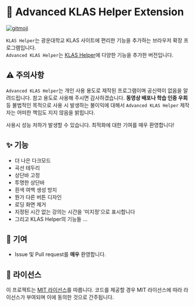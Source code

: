 # 👑 Advanced KLAS Helper Extension

[![gitmoji](https://img.shields.io/badge/gitmoji-%20😜%20😍-FFDD67.svg?style=flat-square)](https://gitmoji.dev)

`KLAS Helper`는 광운대학교 KLAS 사이트에 편리한 기능을 추가하는 브라우저 확장 프로그램입니다.  
`Advanced KLAS Helper`는 [KLAS Helper](https://github.com/klas-helper/klas-helper-extension)에 다양한 기능을 추가한 버전입니다.

## ⚠️ 주의사항

`Advanced KLAS Helper`는 개인 사용 용도로 제작된 프로그램이며 공신력이 없음을 알려드립니다. 참고 용도로 사용해 주시면 감사하겠습니다. **동영상 배포나 학습 인증 우회** 등 불법적인 목적으로 사용 시 발생하는 불이익에 대해서 `Advanced KLAS Helper` 제작자는 어떠한 책임도 지지 않음을 밝힙니다.  
  
사용시 성능 저하가 발생할 수 있습니다. 최적화에 대한 기여를 매우 환영합니다!

## ✨ 기능

- 더 나은 다크모드  
- 곡선 테두리  
- 상단바 고정  
- 투명한 상단바  
- 흰색 여백 생성 방지  
- 뭔가 다른 버튼 디자인  
- 로딩 화면 제거  
- 지정된 시간 없는 강의는 시간을 '미지정'으로 표시합니다
- 그리고 KLAS Helper의 기능들 ...  

## 🚀 기여

* Issue 및 Pull request를 **매우** 환영합니다.

## 📄 라이선스

이 프로젝트는 [MIT 라이선스](https://github.com/jungwuk-ryu/advanced-klas/blob/main/LICENSE)를 따릅니다. 코드를 제공할 경우 MIT 라이선스에 따라 라이선스가 부여되며 이에 동의한 것으로 간주됩니다.
